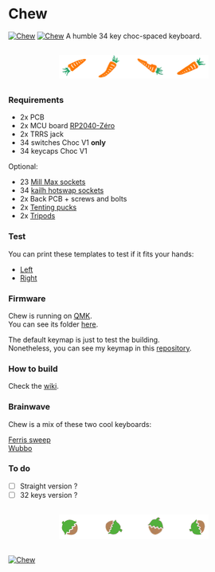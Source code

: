 # Chew

[![Chew](https://live.staticflickr.com/65535/53745130678_97ce7dfedf_b.jpg)](https://live.staticflickr.com/65535/53745130678_2d3318d279_o.png)
[![Chew](https://live.staticflickr.com/65535/53745130683_c98f1a152b_b.jpg)](https://live.staticflickr.com/65535/53745130683_90aa38b210_o.png)
A humble 34 key choc-spaced keyboard.

<div align="center" style="margin: 30px;">
  <img src="./images/carrots.png">
</div>

### Requirements

- 2x PCB
- 2x MCU board [RP2040-Zéro](https://www.waveshare.com/wiki/RP2040-Zero)
- 2x TRRS jack
- 34 switches Choc V1 **only**
- 34 keycaps Choc V1

Optional:
- 23 [Mill Max sockets](https://splitkb.com/collections/keyboard-parts/products/mill-max-low-profile-sockets)
- 34 [kailh hotswap sockets](https://cdn.shopify.com/s/files/1/0588/1108/9090/files/5118-Choc-Socket.pdf?v=1686715063)
- 2x Back PCB + screws and bolts
- 2x [Tenting pucks](https://splitkb.com/collections/keyboard-parts/products/tenting-puck)
- 2x [Tripods](https://www.manfrotto.com/us-en/pocket-support-large-black-mp3-bk/)

### Test

You can print these templates to test if it fits your hands:  
- [Left](./images/shape_left.pdf)
- [Right](./images/shape_right.pdf)

### Firmware

Chew is running on [QMK](https://docs.qmk.fm/#/).  
You can see its folder [here](https://github.com/qmk/qmk_firmware/tree/master/keyboards/chew).  

The default keymap is just to test the building.  
Nonetheless, you can see my keymap in this [repository](https://github.com/flinguenheld/chew_keymap).

### How to build

Check the [wiki](https://github.com/flinguenheld/chew/wiki).

### Brainwave

Chew is a mix of these two cool keyboards:  

[Ferris sweep](https://github.com/davidphilipbarr/Sweep)  
[Wubbo](https://github.com/cacheworks/Wubbo)

### To do

- [ ] Straight version ?
- [ ] 32 keys version ?

<div align="center" style="margin: 30px;">
  <img src="./images/hazelnuts.png">
</div>

[![Chew](https://live.staticflickr.com/65535/53744026347_a95fe6d897_b.jpg)](https://live.staticflickr.com/65535/53744026347_a0a3bbedb4_o.png)
